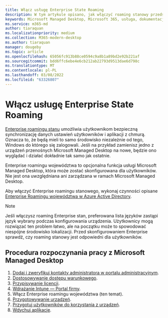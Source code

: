 ```yaml
---
title: Włącz usługę Enterprise State Roaming
description: W tym artykule opisano, jak włączyć roaming stanowy przedsiębiorstwa
keywords: Microsoft Managed Desktop, Microsoft 365, usługa, dokumentacja
ms.service: m365-md
author: tiaraquan
ms.localizationpriority: medium
ms.collection: M365-modern-desktop
ms.author: tiaraquan
manager: dougeby
ms.topic: article
ms.openlocfilehash: 65056fc913b88ce0594c9a8b1a89bd2e92b221af
ms.sourcegitcommit: bdd6ffc6ebe4e6cb212ab22793d9513dae6d798c
ms.translationtype: MT
ms.contentlocale: pl-PL
ms.lasthandoff: 03/08/2022
ms.locfileid: "63326807"
---
```

# <a name="enable-enterprise-state-roaming"></a>Włącz usługę Enterprise State Roaming

[Enterprise roamingu stanu](/azure/active-directory/devices/enterprise-state-roaming-overview) umożliwia użytkownikom bezpieczną synchronizację danych ustawień użytkowników i aplikacji z chmurą. Oznacza to, że będą mieli to samo środowisko niezależnie od tego, Windows do którego się zalogowali. Jeśli na przykład zamienisz jedno z urządzeń przenośnych Microsoft Managed Desktop na nowe, będzie ono wyglądać i działać dokładnie tak samo jak ostatnie.

Enterprise roamingu województwa to opcjonalna funkcja usługi Microsoft Managed Desktop, która może zostać skonfigurowana dla użytkowników. Nie jest ona uwzględniana ani zarządzana w ramach Microsoft Managed Desktop.

Aby włączyć Enterprise roamingu stanowego, wykonaj czynności opisane [Enterprise Roamingu województwa w Azure Active Directory](/azure/active-directory/devices/enterprise-state-roaming-enable).

>[!NOTE]
>Jeśli włączysz roaming Enterprise stan, preferowana lista języków zastąpi język wybrany podczas konfigurowania urządzenia. Użytkownicy mogą rozwiązać ten problem łatwo, ale na początku może to spowodować niespójne środowisko lokalizacji. Przed skonfigurowaniem Enterprise sprawdź, czy roaming stanowy jest odpowiedni dla użytkowników.

## <a name="steps-to-get-started-with-microsoft-managed-desktop"></a>Procedura rozpoczynania pracy z Microsoft Managed Desktop

1. [Dodaj i zweryfikuj kontakty administratora w portalu administracyjnym](add-admin-contacts.md).
2. [Dostosowywanie dostępu warunkowego](conditional-access.md).
3. [Przypisywanie licencji](assign-licenses.md).
4. [Wdrażanie Intune — Portal firmy](company-portal.md).
5. Włącz Enterprise roamingu województwa (ten temat).
6. [Przygotowywanie urządzeń](prepare-devices.md).
7. [Przygotuj użytkowników do korzystania z urządzeń](get-started-devices.md).
8. [Wdychuj aplikacje](deploy-apps.md).

